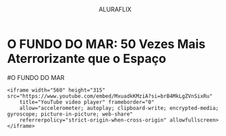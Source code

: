 <header>ALURAFLIX</header>


<h1>O FUNDO DO MAR: 50 Vezes Mais Aterrorizante que o Espaço</h1>
<P>#O FUNDO DO MAR</P>



    <iframe width="560" height="315" src="https://www.youtube.com/embed/MxuadkKMziA?si=brB4MkLgZVnSixRu"
        title="YouTube video player" frameborder="0"
        allow="accelerometer; autoplay; clipboard-write; encrypted-media; gyroscope; picture-in-picture; web-share"
        referrerpolicy="strict-origin-when-cross-origin" allowfullscreen></iframe>
